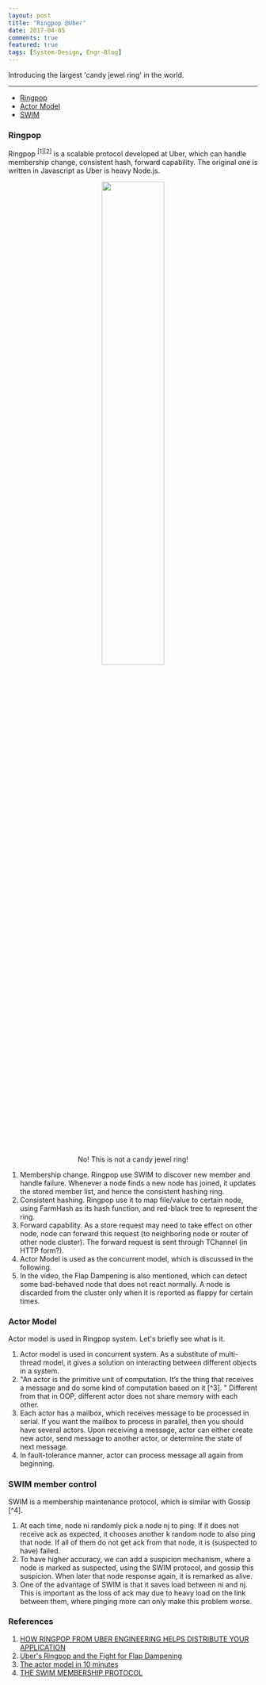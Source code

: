```yaml
---
layout: post
title: "Ringpop @Uber"
date: 2017-04-05
comments: true
featured: true
tags: [System-Design, Engr-Blog]
---
```


<div class="post-teaser"> Introducing the largest 'candy jewel ring' in the world. </div>
<!-- more -->

<hr/>

* [Ringpop](#rp)
* [Actor Model](#am)
* [SWIM](#sw)

<div id="rp">
</div>

### Ringpop
Ringpop <sup>[1][2]</sup> is a scalable protocol developed at Uber, which can handle membership change, consistent hash, forward capability. The original one is written in Javascript as Uber is heavy Node.js.

<div style="text-align: center">
<img style="width: 50%" src ="{{site.url}}/images/2017-04/Ringpop-Forwarding-Request-Step-1.png" />
<p class='imageNotation'>No! This is not a candy jewel ring!</p>
</div>

1. Membership change. Ringpop use SWIM to discover new member and handle failure. Whenever a node finds a new node has joined, it updates the stored member list, and hence the consistent hashing ring.
2. Consistent hashing. Ringpop use it to map file/value to certain node, using FarmHash as its hash function, and red-black tree to represent the ring.
3. Forward capability. As a store request may need to take effect on other node, node can forward this request (to neighboring node or router of other node cluster). The forward request is sent through TChannel (in HTTP form?).
4. Actor Model is used as the concurrent model, which is discussed in the following.
5. In the video, the Flap Dampening is also mentioned, which can detect some bad-behaved node that does not react normally. A node is discarded from the cluster only when it is reported as flappy for certain times.

<div id="am">
</div>

### Actor Model
Actor model is used in Ringpop system. Let's briefly see what is it.

1. Actor model is used in concurrent system. As a substitute of multi-thread model, it gives a solution on interacting between different objects in a system.
2. "An actor is the primitive unit of computation. It’s the thing that receives a message and do some kind of computation based on it [^3]. " Different from that in OOP, different actor does not share memory with each other.
3. Each actor has a mailbox, which receives message to be processed in serial. If you want the mailbox to process in parallel, then you should have several actors. Upon receiving a message, actor can either create new actor, send message to another actor, or determine the state of next message.
4. In fault-tolerance manner, actor can process message all again from beginning.

<div id="sw">
</div>

### SWIM member control
SWIM is a membership maintenance protocol, which is similar with Gossip [^4].

1. At each time, node ni randomly pick a node nj to ping. If it does not receive ack as expected, it chooses another k random node to also ping that node. If all of them do not get ack from that node, it is (suspected to have) failed.
2. To have higher accuracy, we can add a suspicion mechanism, where a node is marked as suspected, using the SWIM protocol, and gossip this suspicion. When later that node response again, it is remarked as alive.
3. One of the advantage of SWIM is that it saves load between ni and nj. This is important as the loss of ack may due to heavy load on the link between them, where pinging more can only make this problem worse.

### References
1. [HOW RINGPOP FROM UBER ENGINEERING HELPS DISTRIBUTE YOUR APPLICATION](https://eng.uber.com/intro-to-ringpop/)
2. [Uber's Ringpop and the Fight for Flap Dampening](https://www.youtube.com/watch?v=OQyqJWQHp3g/)
3. [The actor model in 10 minutes](http://www.brianstorti.com/the-actor-model/)
4. [THE SWIM MEMBERSHIP PROTOCOL](https://prakhar.me/articles/swim/)